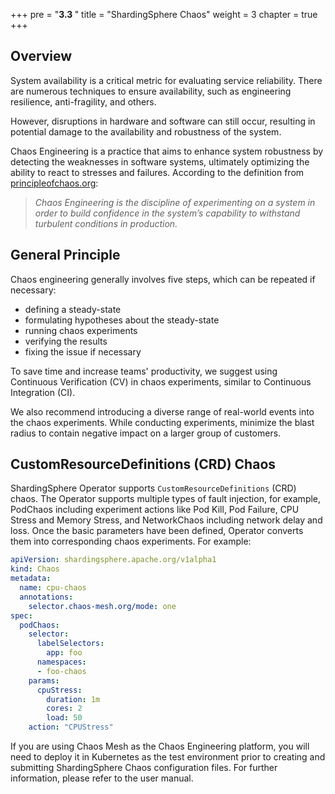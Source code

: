 +++
pre = "<b>3.3 </b>"
title = "ShardingSphere Chaos"
weight = 3
chapter = true
+++


## Overview

System availability is a critical metric for evaluating service reliability. There are numerous techniques to ensure availability, such as engineering resilience, anti-fragility, and others. 

However, disruptions in hardware and software can still occur, resulting in potential damage to the availability and robustness of the system. 

Chaos Engineering is a practice that aims to enhance system robustness by detecting the weaknesses in software systems, ultimately optimizing the ability to react to stresses and failures. According to the definition from [principleofchaos.org](https://principleofchaos.org/): 
> *Chaos Engineering is the discipline of experimenting on a system in order to build confidence in the system’s capability to withstand turbulent conditions in production.*

## General Principle

Chaos engineering generally involves five steps, which can be repeated if necessary: 
- defining a steady-state
- formulating hypotheses about the steady-state
- running chaos experiments
- verifying the results
- fixing the issue if necessary

To save time and increase teams' productivity, we suggest using Continuous Verification (CV) in chaos experiments, similar to Continuous Integration (CI). 

We also recommend introducing a diverse range of real-world events into the chaos experiments. While conducting experiments, minimize the blast radius to contain negative impact on a larger group of customers. 

## CustomResourceDefinitions (CRD) Chaos

ShardingSphere Operator supports `CustomResourceDefinitions` (CRD) chaos. The Operator supports multiple types of fault injection, for example, PodChaos including experiment actions like Pod Kill, Pod Failure, CPU Stress and Memory Stress, and NetworkChaos including network delay and loss. Once the basic parameters have been defined, Operator converts them into corresponding chaos experiments. For example:

```yaml
apiVersion: shardingsphere.apache.org/v1alpha1
kind: Chaos
metadata:
  name: cpu-chaos
  annotations:
    selector.chaos-mesh.org/mode: one
spec:
  podChaos:
    selector:
      labelSelectors:
        app: foo
      namespaces: 
      - foo-chaos
    params:
      cpuStress:
        duration: 1m
        cores: 2
        load: 50
    action: "CPUStress"
```

If you are using Chaos Mesh as the Chaos Engineering platform, you will need to deploy it in Kubernetes as the test environment prior to creating and submitting ShardingSphere Chaos configuration files. For further information, please refer to the user manual.
